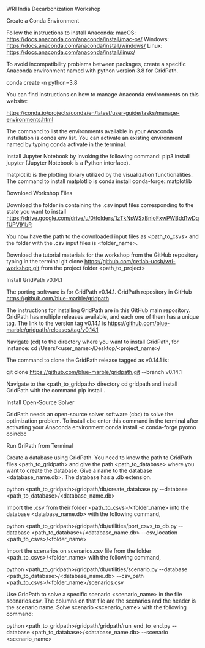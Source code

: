 WRI India Decarbonization Workshop 

Create a Conda Environment

Follow the instructions to install Anaconda: 
macOS: https://docs.anaconda.com/anaconda/install/mac-os/
Windows: https://docs.anaconda.com/anaconda/install/windows/
Linux: https://docs.anaconda.com/anaconda/install/linux/

To avoid incompatibility problems between packages, create a specific Anaconda environment named <myenv> with python version 3.8 for GridPath.

conda create -n <myenv> python=3.8

You can find instructions on how to manage Anaconda environments on this website: 

https://conda.io/projects/conda/en/latest/user-guide/tasks/manage-environments.html

The command to list the environments available in your Anaconda installation is conda env list. You can activate an existing environment named <myenv> by typing conda activate <myenv> in the terminal.

Install Jupyter Notebook by invoking the following command: pip3 install jupyter (Jupyter Notebook is a Python interface).

matplotlib is the plotting library utilized by the visualization functionalities. The command to install matplotlib  is conda install conda-forge::matplotlib 

Download Workshop Files

Download the folder in  containing the .csv input files corresponding to the state you want to install https://drive.google.com/drive/u/0/folders/1zTkNsWSxBnIoFxwPWBdd1wDqfUPV91bR

You now have the path to the downloaded input files as <path_to_csvs> and the folder with the .csv input files is <folder_name>.

Download the tutorial materials for the workshop from the GitHub repository typing in the terminal git clone https://github.com/cetlab-ucsb/wri-workshop.git from the project folder <path_to_project>

Install GridPath v0.14.1

The porting software is for GridPath v0.14.1. GridPath repository in GitHub https://github.com/blue-marble/gridpath

The instructions for installing GridPath are in this GitHub main repository. GridPath has multiple releases available, and each one of them has a unique tag. The link to the version tag v0.14.1 is https://github.com/blue-marble/gridpath/releases/tag/v0.14.1

Navigate (cd) to the directory where you want to install GridPath, for instance:
cd /Users/<user_name>/Desktop/<project_name>/

The command to clone the GridPath release tagged as v0.14.1 is: 

git clone https://github.com/blue-marble/gridpath.git --branch v0.14.1

Navigate to the <path_to_gridpath> directory cd gridpath and install GridPath with the command pip install .


Install Open-Source Solver

GridPath needs an open-source solver software (cbc) to solve the optimization problem. To install cbc enter this command in the terminal after activating your Anaconda environment conda install -c conda-forge pyomo coincbc


Run GriPath from Terminal

Create a database using GridPath. You need to know the path to GridPath files <path_to_gridpath> and give the path <path_to_database> where you want to create the database. Give a name to the database <database_name.db>. The database has a .db extension.

python <path_to_gridpath>/gridpath/db/create_database.py --database <path_to_database>/<database_name.db>

Import the .csv from their folder <path_to_csvs>/<folder_name> into the database <database_name.db> with the following command,

python <path_to_gridpath>/gridpath/db/utilities/port_csvs_to_db.py --database <path_to_database>/<database_name.db> --csv_location <path_to_csvs>/<folder_name>

Import the scenarios on scenarios.csv file from the folder <path_to_csvs>/<folder_name> with the following command,

python <path_to_gridpath>/gridpath/db/utilities/scenario.py --database <path_to_database>/<database_name.db> --csv_path <path_to_csvs>/<folder_name>/scenarios.csv

Use GridPath to solve a specific scenario <scenario_name> in the file scenarios.csv. The columns on that file are the scenarios and the header is the scenario name. Solve scenario <scenario_name> with the following command:

python <path_to_gridpath>/gridpath/gridpath/run_end_to_end.py --database <path_to_database>/<database_name.db> --scenario <scenario_name>

